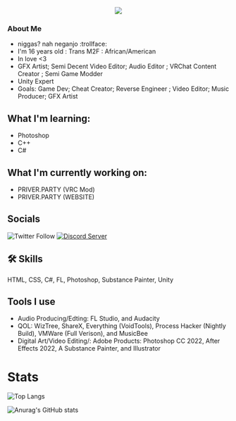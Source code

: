 
<p align="center">
  <img src="https://github.com/terkoshi/terkoshi/blob/master/assets/wrap.png?raw=true) alt="My Name!"/>
</p>


###  About Me
* niggas? nah neganjo :trollface:
* I'm 16 years old : Trans M2F : African/American
* In love <3
* GFX Artist; Semi Decent Video Editor; Audio Editor ; VRChat Content Creator ; Semi Game Modder
* Unity Expert
* Goals: Game Dev; Cheat Creator; Reverse Engineer ; Video Editor; Music Producer; GFX Artist
## What I'm learning:

* Photoshop 
* C++
* C#

## What I'm currently working on:

* PRIVER.PARTY (VRC Mod)
* PRIVER.PARTY (WEBSITE)

## Socials
[1]: https://discord.gg/winners

![Twitter Follow](https://img.shields.io/twitter/follow/skullface646?style=for-the-badge&logo=Twitter)
[![Discord Server](https://img.shields.io/badge/My%20Discord-%20discord.gg%2sql-blueviolet?style=for-the-badge&logo=DIscord)][1]
## 🛠 Skills
HTML, CSS, C#, FL, Photoshop, Substance Painter, Unity

## Tools I use

* Audio Producing/Edting: FL Studio, and Audacity
* QOL: WizTree, ShareX, Everything (VoidTools), Process Hacker (Nightly Build), VMWare (Full Verison), and MusicBee
* Digital Art/Video Editing/: Adobe Products: Photoshop CC 2022,  After Effects 2022, A Substance Painter, and Illustrator

# Stats 

![Top Langs](https://github-readme-stats.vercel.app/api/top-langs/?username=terkoshi?=&layout=compact&show_icons=true&theme=dark)

![Anurag's GitHub stats](https://github-readme-stats.vercel.app/api?username=terkoshi?=&show_icons=true&theme=dark)
